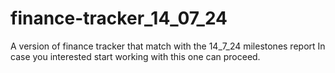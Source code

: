 # finance-tracker_14_07_24
A version of finance tracker that match with the 14_7_24 milestones report
In case you interested start working with this one can proceed. 
